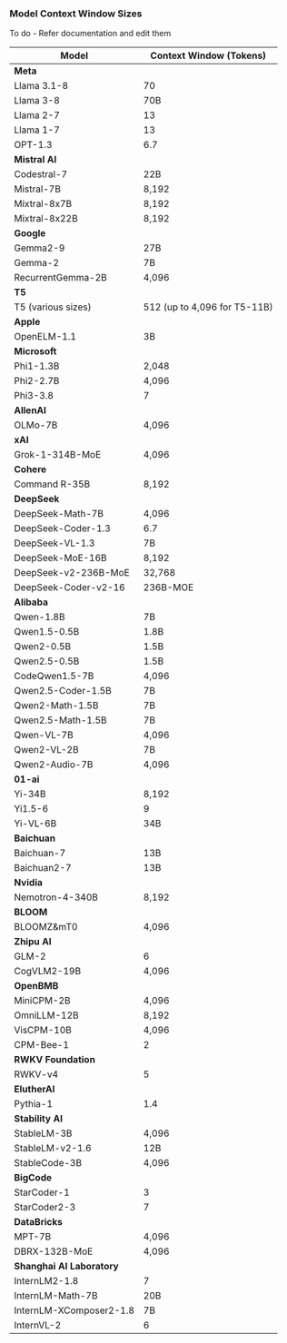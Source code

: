 
### Model Context Window Sizes

To do - Refer documentation and edit them

| **Model**                                          | **Context Window (Tokens)** |
|---------------------------------------------------|------------------------------|
| **Meta**                                          |                              |
| Llama 3.1-8 | 70 | 405B                          | 32,768                       |
| Llama 3-8 | 70B                               | 32,768                       |
| Llama 2-7 | 13 | 70B                           | 4,096                        |
| Llama 1-7 | 13 | 33 | 65B                      | 2,049                        |
| OPT-1.3 | 6.7 | 13 | 30 | 66B                  | 2,048                        |
| **Mistral AI**                                   |                              |
| Codestral-7 | 22B                              | 8,192                        |
| Mistral-7B                                      | 8,192                        |
| Mixtral-8x7B                                    | 8,192                        |
| Mixtral-8x22B                                   | 8,192                        |
| **Google**                                       |                              |
| Gemma2-9 | 27B                                  | 4,096                        |
| Gemma-2 | 7B                                    | 4,096                        |
| RecurrentGemma-2B                               | 4,096                        |
| **T5**                                           |                              |
| T5 (various sizes)                              | 512 (up to 4,096 for T5-11B)|
| **Apple**                                        |                              |
| OpenELM-1.1 | 3B                               | 4,096                        |
| **Microsoft**                                    |                              |
| Phi1-1.3B                                       | 2,048                        |
| Phi2-2.7B                                       | 4,096                        |
| Phi3-3.8 | 7 | 14B                             | 32,768                       |
| **AllenAI**                                      |                              |
| OLMo-7B                                         | 4,096                        |
| **xAI**                                          |                              |
| Grok-1-314B-MoE                                 | 4,096                        |
| **Cohere**                                       |                              |
| Command R-35B                                   | 8,192                        |
| **DeepSeek**                                     |                              |
| DeepSeek-Math-7B                                | 4,096                        |
| DeepSeek-Coder-1.3 | 6.7 | 7 | 33B               | 4,096                        |
| DeepSeek-VL-1.3 | 7B                             | 4,096                        |
| DeepSeek-MoE-16B                                | 8,192                        |
| DeepSeek-v2-236B-MoE                           | 32,768                       |
| DeepSeek-Coder-v2-16 | 236B-MOE                 | 32,768                       |
| **Alibaba**                                      |                              |
| Qwen-1.8B | 7B | 14B | 72B                     | 4,096                        |
| Qwen1.5-0.5B | 1.8B | 4B | 7B | 14B | 32B | 72B | 4,096  |
| Qwen2-0.5B | 1.5B | 7B | 57B-A14B-MoE | 72B | 4,096  |
| Qwen2.5-0.5B | 1.5B | 3B | 7B | 14B | 32B | 4,096  |
| CodeQwen1.5-7B                                   | 4,096                        |
| Qwen2.5-Coder-1.5B | 7B | 32B                    | 4,096                        |
| Qwen2-Math-1.5B | 7B | 72B                       | 4,096                        |
| Qwen2.5-Math-1.5B | 7B | 72B                     | 4,096                        |
| Qwen-VL-7B                                      | 4,096                        |
| Qwen2-VL-2B | 7B | 72B                          | 4,096                        |
| Qwen2-Audio-7B                                  | 4,096                        |
| **01-ai**                                        |                              |
| Yi-34B                                          | 8,192                        |
| Yi1.5-6 | 9 | 34B                               | 8,192                        |
| Yi-VL-6B | 34B                                   | 8,192                        |
| **Baichuan**                                     |                              |
| Baichuan-7 | 13B                                | 4,096                        |
| Baichuan2-7 | 13B                               | 4,096                        |
| **Nvidia**                                       |                              |
| Nemotron-4-340B                                 | 8,192                        |
| **BLOOM**                                        |                              |
| BLOOMZ&mT0                                      | 4,096                        |
| **Zhipu AI**                                     |                              |
| GLM-2 | 6 | 10 | 13 | 70B                       | 4,096                        |
| CogVLM2-19B                                     | 4,096                        |
| **OpenBMB**                                      |                              |
| MiniCPM-2B                                       | 4,096                        |
| OmniLLM-12B                                     | 8,192                        |
| VisCPM-10B                                       | 4,096                        |
| CPM-Bee-1 | 2 | 5 | 10B                         | 4,096                        |
| **RWKV Foundation**                               |                              |
| RWKV-v4 | 5 | 6                                | 4,096                        |
| **ElutherAI**                                    |                              |
| Pythia-1 | 1.4 | 2.8 | 6.9 | 12B               | 4,096                        |
| **Stability AI**                                  |                              |
| StableLM-3B                                      | 4,096                        |
| StableLM-v2-1.6 | 12B                           | 4,096                        |
| StableCode-3B                                    | 4,096                        |
| **BigCode**                                      |                              |
| StarCoder-1 | 3 | 7B                             | 4,096                        |
| StarCoder2-3 | 7 | 15B                          | 4,096                        |
| **DataBricks**                                   |                              |
| MPT-7B                                           | 4,096                        |
| DBRX-132B-MoE                                   | 4,096                        |
| **Shanghai AI Laboratory**                       |                              |
| InternLM2-1.8 | 7 | 20B                        | 4,096                        |
| InternLM-Math-7B | 20B                           | 4,096                        |
| InternLM-XComposer2-1.8 | 7B                     | 4,096                        |
| InternVL-2 | 6 | 14 | 26                        | 4,096                        |
